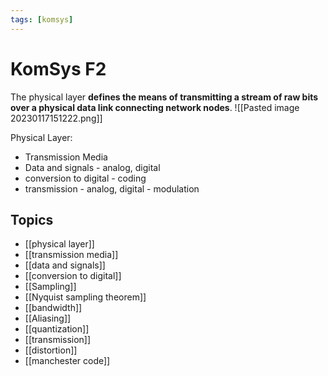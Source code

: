 ```yaml
---
tags: [komsys]
---
```

# KomSys F2 

The physical layer **defines the means of transmitting a stream of raw bits over a physical data link connecting network nodes**.
![[Pasted image 20230117151222.png]]

Physical Layer:
- Transmission Media
- Data and signals
		- analog, digital
- conversion to digital
		- coding
- transmission
		- analog, digital
		- modulation
## Topics
- [[physical layer]]
-  [[transmission media]]
- [[data and signals]]
- [[conversion to digital]]
- [[Sampling]]
- [[Nyquist sampling theorem]]
- [[bandwidth]]
- [[Aliasing]]
- [[quantization]]
- [[transmission]]
- [[distortion]]
- [[manchester code]]
